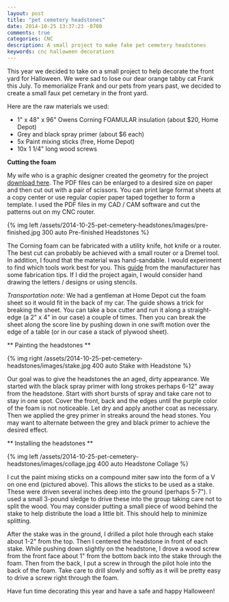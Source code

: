 ```yaml
---
layout: post
title: "pet cemetery headstones"
date: 2014-10-25 13:37:23 -0700
comments: true
categories: CNC 
description: A small project to make fake pet cemetery headstones
keywords: cnc halloween decorations
---
```

This year we decided to take on a small project to help decorate the front yard for Halloween. We were sad to lose our dear orange tabby cat Frank this July. To memorialize Frank and our pets from years past, we decided to create a small faux pet cemetary in the front yard.

Here are the raw materials we used:

- 1" x 48" x 96" Owens Corning FOAMULAR insulation (about $20, Home Depot)
- Grey and black spray primer (about $6 each)
- 5x Paint mixing sticks (free, Home Depot)
- 10x 1 1/4" long wood screws

**Cutting the foam**
<!-- more -->

My wife who is a graphic designer created the geometry for the project [download here](/assets/2014-10-25-pet-cemetery-headstones/files/petcemetary.zip). The PDF files can be enlarged to a desired size on paper and then cut out with a pair of scissors. You can print large format sheets at a copy center or use regular copier paper taped together to form a template. I used the PDF files in my CAD / CAM software and cut the patterns out on my CNC router.

{% img left /assets/2014-10-25-pet-cemetery-headstones/images/pre-finished.jpg 300 auto Pre-finished Headstones %}

The Corning foam can be fabricated with a utility knife, hot knife or a router. The best cut can probably be achieved with a small router or a Dremel tool. In addition, I found that the material was hand-sandable. I would experiment to find which tools work best for you. This [guide](http://insulation.owenscorning.com/assets/0/428/429/465/07b971b3-5112-46b7-a783-1f7132b59897.pdf) from the manufacturer has some fabrication tips. If I did the project again, I would consider hand drawing the letters / designs or using stencils.

*Transportation note:* We had a gentleman at Home Depot cut the foam sheet so it would fit in the back of my car. The guide shows a trick for breaking the sheet. You can take a box cutter and run it along a straight-edge (a 2" x 4" in our case) a couple of times. Then you can break the sheet along the score line by pushing down in one swift motion over the edge of a table (or in our case a stack of plywood sheet).

** Painting the headstones **

{% img right /assets/2014-10-25-pet-cemetery-headstones/images/stake.jpg 400 auto Stake with Headstone %}

Our goal was to give the headstones the an aged, dirty appearance. We started with the black spray primer with long strokes perhaps 6-12" away from the headstone. Start with short bursts of spray and take care not to stay in one spot. Cover the front, back and the edges until the purple color of the foam is not noticeable. Let dry and apply another coat as necessary. Then we applied the grey primer in streaks around the head stones. You may want to alternate between the grey and black primer to achieve the desired effect.

** Installing the headstones **

{% img left /assets/2014-10-25-pet-cemetery-headstones/images/collage.jpg 400 auto Headstone Collage %}

I cut the paint mixing sticks on a compound miter saw into the form of a V on one end (pictured above). This allows the sticks to be used as a stake. These were driven several inches deep into the ground (perhaps 5-7"). I used a small 3-pound sledge to drive these into the group taking care not to split the wood. You may consider putting a small piece of wood behind the stake to help distribute the load a little bit. This should help to minimize splitting.

After the stake was in the ground, I drilled a pilot hole through each stake about 1-2" from the top. Then I centered the headstone in front of each stake. While pushing down slightly on the headstone, I drove a wood screw from the front face about 1" from the bottom back into the stake through the foam. Then from the back, I put a screw in through the pilot hole into the back of the foam. Take care to drill slowly and softly as it will be pretty easy to drive a screw right through the foam.

Have fun time decorating this year and have a safe and happy Halloween!

